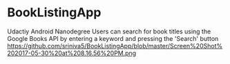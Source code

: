 # BookListingApp
Udactiy Android Nanodegree 
Users can search for book titles using the Google Books API by entering a keyword and pressing the 'Search' button
https://github.com/sriniva5/BookListingApp/blob/master/Screen%20Shot%202017-05-30%20at%208.16.56%20PM.png
